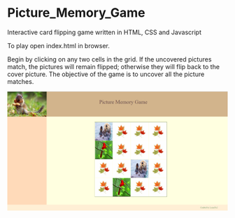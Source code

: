 # Picture_Memory_Game
Interactive card flipping game written in HTML, CSS and Javascript

To play open index.html in browser. 

Begin by clicking on any two cells in the grid. If the uncovered pictures match, the pictures will remain flipped; otherwise they will flip back to the cover picture. The objective of the game is to uncover all the picture matches.  

![Memory Game - Sample Game](screenshot.png)


